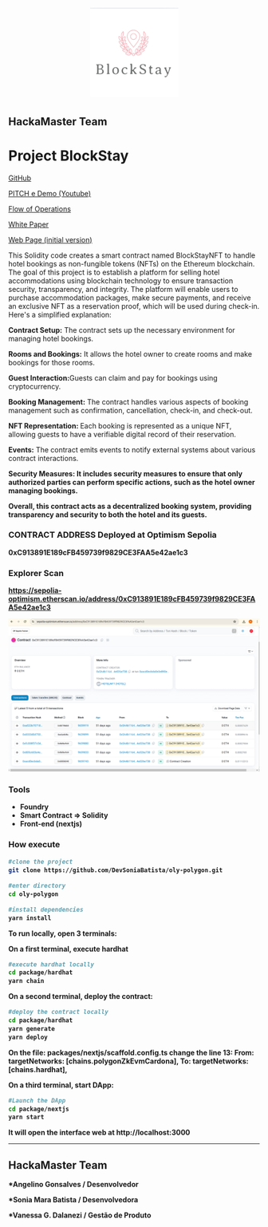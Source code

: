 
<h1 align="center"> <img src="./doc/LogoBlockStay.png">
</h1>

## HackaMaster Team
# Project BlockStay

<p><a href="https://github.com/DevSoniaBatista/hackaton-blockStay-NearX">
GitHub
</a></p>

<p><a href="https://www.youtube.com/watch?v=xanV5_8dIoc">
PITCH e Demo (Youtube)
</a></p>

<p><a href="./doc/fluxo.jpeg">
Flow of Operations
</a></p>

<p><a href="./doc/WhitePaper.md">
White Paper
</a></p>

<p><a href="./doc/initialversion-WebPage-BlockStay.png">
Web Page (initial version)
</a></p>


This Solidity code creates a smart contract named BlockStayNFT to handle hotel bookings as non-fungible tokens (NFTs) on the Ethereum blockchain. The goal of this project is to establish a platform for selling hotel accommodations using blockchain technology to ensure transaction security, transparency, and integrity. The platform will enable users to purchase accommodation packages, make secure payments, and receive an exclusive NFT as a reservation proof, which will be used during check-in. Here's a simplified explanation:

<b>Contract Setup:</b> The contract sets up the necessary environment for managing hotel bookings.

<b>Rooms and Bookings:</b> It allows the hotel owner to create rooms and make bookings for those rooms.

<b>Guest Interaction:</b>Guests can claim and pay for bookings using cryptocurrency.

<b>Booking Management:</b> The contract handles various aspects of booking management such as confirmation, cancellation, check-in, and check-out.

<b>NFT Representation: </b>Each booking is represented as a unique NFT, allowing guests to have a verifiable digital record of their reservation.

<b>Events:</b> The contract emits events to notify external systems about various contract interactions.

<b>Security Measures:<b> It includes security measures to ensure that only authorized parties can perform specific actions, such as the hotel owner managing bookings.

Overall, this contract acts as a decentralized booking system, providing transparency and security to both the hotel and its guests.

### CONTRACT ADDRESS Deployed at Optimism Sepolia
0xC913891E189cFB459739f9829CE3FAA5e42ae1c3
### Explorer Scan
https://sepolia-optimism.etherscan.io/address/0xC913891E189cFB459739f9829CE3FAA5e42ae1c3

![image](./doc/explorer.png)


### Tools
 - Foundry
 - Smart Contract => Solidity 
 - Front-end (nextjs)

### How execute
```bash
#clone the project
git clone https://github.com/DevSoniaBatista/oly-polygon.git
```

```bash
#enter directory
cd oly-polygon
```

```bash
#install dependencies
yarn install
```
 
To run locally, open 3 terminals:

On a first terminal, execute hardhat
```bash
#execute hardhat locally
cd package/hardhat
yarn chain
```

On a second terminal, deploy the contract:
```bash
#deploy the contract locally
cd package/hardhat
yarn generate
yarn deploy 
```

On the file: packages/nextjs/scaffold.config.ts change the line 13:
From: targetNetworks: [chains.polygonZkEvmCardona],
To:   targetNetworks: [chains.hardhat],

On a third terminal, start DApp:
```bash
#Launch the DApp
cd package/nextjs
yarn start 
```

It will open the interface web at http://localhost:3000

<hr/>

## HackaMaster Team
*Angelino Gonsalves / Desenvolvedor

*Sonia Mara Batista / Desenvolvedora

*Vanessa G. Dalanezi / Gestão de Produto 
